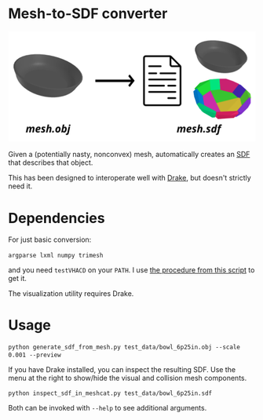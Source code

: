 # Mesh-to-SDF converter

![Convex decomp example](test_data/decomp_example.png)

Given a (potentially nasty, nonconvex) mesh, automatically creates an [SDF](http://sdformat.org/) that describes that object.

This has been designed to interoperate well with [Drake](drake.mit.edu), but doesn't strictly need it.

# Dependencies

For just basic conversion:

```argparse lxml numpy trimesh```

and you need `testVHACD` on your `PATH`. I use [the procedure from this script](https://github.com/mikedh/trimesh/blob/main/docker/builds/vhacd.bash) to get it.

The visualization utility requires Drake.

# Usage

```
python generate_sdf_from_mesh.py test_data/bowl_6p25in.obj --scale 0.001 --preview
```

If you have Drake installed, you can inspect the resulting SDF. Use the menu at the right to show/hide the visual and collision mesh components.

```
python inspect_sdf_in_meshcat.py test_data/bowl_6p25in.sdf
```

Both can be invoked with `--help` to see additional arguments.